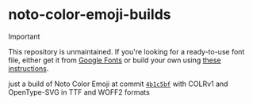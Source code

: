 # noto-color-emoji-builds

> [!IMPORTANT]
> This repository is unmaintained. If you're looking for a ready-to-use font file, either get it from [Google Fonts](https://fonts.google.com/noto/specimen/Noto+Color+Emoji) or build your own using [these instructions](https://github.com/googlefonts/noto-emoji/blob/main/BUILD.md).

just a build of Noto Color Emoji at commit [`4b1c5bf`](https://github.com/googlefonts/noto-emoji/commit/4b1c5bf) with COLRv1 and OpenType-SVG in TTF and WOFF2 formats

